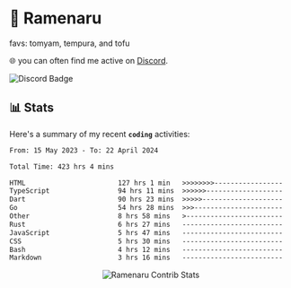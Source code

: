 # 🍜 Ramenaru
favs: tomyam, tempura, and tofu

🌐 you can often find me active on [Discord](https://discordapp.com/users/503291004200157185).

![Discord Badge](https://dcbadge.vercel.app/api/shield/503291004200157185)

## 📊 Stats

Here's a summary of my recent **`coding`** activities:

<!--START_SECTION:waka-->

```txt
From: 15 May 2023 - To: 22 April 2024

Total Time: 423 hrs 4 mins

HTML                       127 hrs 1 min   >>>>>>>>-----------------   30.02 %
TypeScript                 94 hrs 11 mins  >>>>>>-------------------   22.26 %
Dart                       90 hrs 23 mins  >>>>>--------------------   21.37 %
Go                         54 hrs 28 mins  >>>----------------------   12.88 %
Other                      8 hrs 58 mins   >------------------------   02.12 %
Rust                       6 hrs 27 mins   -------------------------   01.53 %
JavaScript                 5 hrs 47 mins   -------------------------   01.37 %
CSS                        5 hrs 30 mins   -------------------------   01.30 %
Bash                       4 hrs 12 mins   -------------------------   01.00 %
Markdown                   3 hrs 16 mins   -------------------------   00.78 %
```

<!--END_SECTION:waka-->

<div style="text-align: center;">
   <img align="center" src="https://github-readme-streak-stats.herokuapp.com/?user=Ramenaru&theme=dark&card_width=520" alt="Ramenaru Contrib Stats" />
</div>

